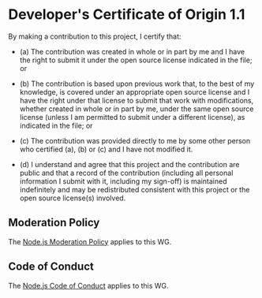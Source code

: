 <h1 id="developer%27s-certificate-of-origin-1.1">Developer's Certificate of Origin 1.1</h1>

<p>By making a contribution to this project, I certify that:</p>

<ul>
<li><p>(a) The contribution was created in whole or in part by me and I
have the right to submit it under the open source license
indicated in the file; or</p></li>
<li><p>(b) The contribution is based upon previous work that, to the best
of my knowledge, is covered under an appropriate open source
license and I have the right under that license to submit that
work with modifications, whether created in whole or in part
by me, under the same open source license (unless I am
permitted to submit under a different license), as indicated
in the file; or</p></li>
<li><p>(c) The contribution was provided directly to me by some other
person who certified (a), (b) or (c) and I have not modified
it.</p></li>
<li><p>(d) I understand and agree that this project and the contribution
are public and that a record of the contribution (including all
personal information I submit with it, including my sign-off) is
maintained indefinitely and may be redistributed consistent with
this project or the open source license(s) involved.</p></li>
</ul>

<h2 id="moderation-policy">Moderation Policy</h2>

<p>The <a href="https://github.com/nodejs/TSC/blob/master/Moderation-Policy.md">Node.js Moderation Policy</a> applies to this WG.</p>

<h2 id="code-of-conduct">Code of Conduct</h2>

<p>The <a href="https://github.com/nodejs/node/blob/master/CODE_OF_CONDUCT.md">Node.js Code of Conduct</a> applies to this WG.</p>
